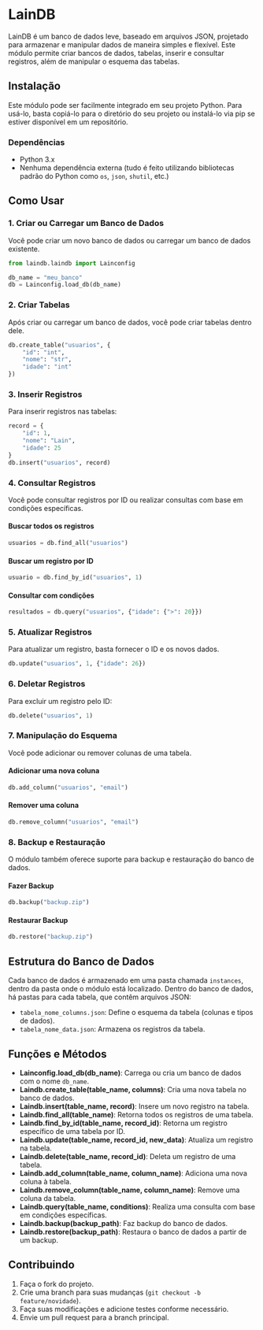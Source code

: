 # LainDB

LainDB é um banco de dados leve, baseado em arquivos JSON, projetado para armazenar e manipular dados de maneira simples e flexível. Este módulo permite criar bancos de dados, tabelas, inserir e consultar registros, além de manipular o esquema das tabelas.

## Instalação

Este módulo pode ser facilmente integrado em seu projeto Python. Para usá-lo, basta copiá-lo para o diretório do seu projeto ou instalá-lo via pip se estiver disponível em um repositório.

### Dependências

- Python 3.x
- Nenhuma dependência externa (tudo é feito utilizando bibliotecas padrão do Python como `os`, `json`, `shutil`, etc.)

## Como Usar

### 1. Criar ou Carregar um Banco de Dados

Você pode criar um novo banco de dados ou carregar um banco de dados existente.

```python
from laindb.laindb import Lainconfig

db_name = "meu_banco"
db = Lainconfig.load_db(db_name)
```

### 2. Criar Tabelas

Após criar ou carregar um banco de dados, você pode criar tabelas dentro dele.

```python
db.create_table("usuarios", {
    "id": "int",
    "nome": "str",
    "idade": "int"
})
```

### 3. Inserir Registros

Para inserir registros nas tabelas:

```python
record = {
    "id": 1,
    "nome": "Lain",
    "idade": 25
}
db.insert("usuarios", record)
```

### 4. Consultar Registros

Você pode consultar registros por ID ou realizar consultas com base em condições específicas.

#### Buscar todos os registros

```python
usuarios = db.find_all("usuarios")
```

#### Buscar um registro por ID

```python
usuario = db.find_by_id("usuarios", 1)
```

#### Consultar com condições

```python
resultados = db.query("usuarios", {"idade": {">": 20}})
```

### 5. Atualizar Registros

Para atualizar um registro, basta fornecer o ID e os novos dados.

```python
db.update("usuarios", 1, {"idade": 26})
```

### 6. Deletar Registros

Para excluir um registro pelo ID:

```python
db.delete("usuarios", 1)
```

### 7. Manipulação do Esquema

Você pode adicionar ou remover colunas de uma tabela.

#### Adicionar uma nova coluna

```python
db.add_column("usuarios", "email")
```

#### Remover uma coluna

```python
db.remove_column("usuarios", "email")
```

### 8. Backup e Restauração

O módulo também oferece suporte para backup e restauração do banco de dados.

#### Fazer Backup

```python
db.backup("backup.zip")
```

#### Restaurar Backup

```python
db.restore("backup.zip")
```

## Estrutura do Banco de Dados

Cada banco de dados é armazenado em uma pasta chamada `instances`, dentro da pasta onde o módulo está localizado. Dentro do banco de dados, há pastas para cada tabela, que contêm arquivos JSON:

- `tabela_nome_columns.json`: Define o esquema da tabela (colunas e tipos de dados).
- `tabela_nome_data.json`: Armazena os registros da tabela.

## Funções e Métodos

- **Lainconfig.load_db(db_name)**: Carrega ou cria um banco de dados com o nome `db_name`.
- **Laindb.create_table(table_name, columns)**: Cria uma nova tabela no banco de dados.
- **Laindb.insert(table_name, record)**: Insere um novo registro na tabela.
- **Laindb.find_all(table_name)**: Retorna todos os registros de uma tabela.
- **Laindb.find_by_id(table_name, record_id)**: Retorna um registro específico de uma tabela por ID.
- **Laindb.update(table_name, record_id, new_data)**: Atualiza um registro na tabela.
- **Laindb.delete(table_name, record_id)**: Deleta um registro de uma tabela.
- **Laindb.add_column(table_name, column_name)**: Adiciona uma nova coluna à tabela.
- **Laindb.remove_column(table_name, column_name)**: Remove uma coluna da tabela.
- **Laindb.query(table_name, conditions)**: Realiza uma consulta com base em condições específicas.
- **Laindb.backup(backup_path)**: Faz backup do banco de dados.
- **Laindb.restore(backup_path)**: Restaura o banco de dados a partir de um backup.

## Contribuindo

1. Faça o fork do projeto.
2. Crie uma branch para suas mudanças (`git checkout -b feature/novidade`).
3. Faça suas modificações e adicione testes conforme necessário.
4. Envie um pull request para a branch principal.
